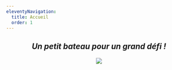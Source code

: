 ```yaml
---
eleventyNavigation:
  title: Accueil
  order: 1
---
```

<h2 style="text-align: center"><em>Un petit bateau pour un grand défi !</em></h2><h4 style="text-align: center"><img src="/images/titre_ok.jpg"></h4>